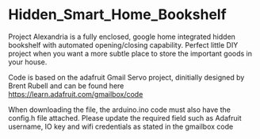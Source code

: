 # Hidden_Smart_Home_Bookshelf
Project Alexandria is a fully enclosed, google home integrated hidden bookshelf with automated opening/closing capability. Perfect little DIY project when you want a more subtle place to store the important goods in your house.


Code is based on the adafruit Gmail Servo project, dinitially designed by Brent Rubell and can be found here https://learn.adafruit.com/gmailbox/code 

When downloading the file, the arduino.ino code must also have the config.h file attached. Please update the required field such as Adafruit username, IO key and wifi credentials as stated in the gmailbox code

